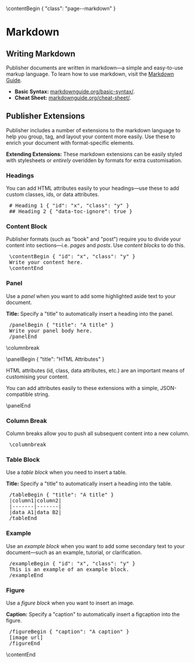 \contentBegin { "class": "page--markdown" }

# Markdown

## Writing Markdown

Publisher documents are written in markdown—a simple and easy-to-use markup language. To learn how to use markdown, visit the [Markdown Guide](https://www.markdownguide.org/).

* **Basic Syntax:** [markdownguide.org/basic-syntax/](https://www.markdownguide.org/basic-syntax/).
* **Cheat Sheet:** [markdownguide.org/cheat-sheet/](https://www.markdownguide.org/cheat-sheet/).

## Publisher Extensions

Publisher includes a number of extensions to the markdown language to help you group, tag, and layout your content more easily. Use these to enrich your document with format-specific elements.

**Extending Extensions:** These markdown extensions can be easily styled with stylesheets or _entirely_ overidden by formats for extra customisation.

### <i class="fas fa-fw fa-heading"></i> Headings

You can add HTML attributes easily to your headings—use these to add custom classes, ids, or data attributes.

<pre>
 # Heading 1 { "id": "x", "class": "y" }
 ## Heading 2 { "data-toc-ignore": true }
</pre>

### <i class="fas fa-fw fa-file-alt"></i> Content Block

Publisher formats (such as "book" and "post") require you to divide your content into sections—i.e. _pages_ and _posts_. Use _content blocks_ to do this.

<pre>
 \contentBegin { "id": "x", "class": "y" }
 Write your content here.
 \contentEnd
</pre>


### <i class="fas fa-fw fa-comment-alt"></i> Panel

Use a _panel_ when you want to add some highlighted aside text to your document.

**Title:** Specify a "title" to automatically insert a heading into the panel.

<pre>
 /panelBegin { "title": "A title" }
 Write your panel body here.
 /panelEnd
</pre>

\columnbreak

\panelBegin { "title": "HTML Attributes" }

HTML attributes (id, class, data attributes, etc.) are an important means of customising your content.

You can add attributes easily to these extensions with a simple, JSON-compatible string.

\panelEnd

### <i class="fas fa-fw fa-columns"></i> Column Break

Column breaks allow you to push all subsequent content into a new column.

<pre>
 \columnbreak
</pre>

### <i class="fas fa-fw fa-table"></i> Table Block

Use a _table block_ when you need to insert a table.

**Title:** Specify a "title" to automatically insert a heading into the table.

<pre>
 /tableBegin { "title": "A title" }
 |column1|column2|
 |-------|-------|
 |data A1|data B2|
 /tableEnd
</pre>

### <i class="far fa-fw fa-comment-alt"></i> Example

Use an _example block_ when you want to add some secondary text to your document—such as an example, tutorial, or clarification.

<pre>
 /exampleBegin { "id": "x", "class": "y" }
 This is an example of an example block.
 /exampleEnd
</pre>

### <i class="fas fa-fw fa-image"></i> Figure

Use a _figure block_ when you want to insert an image.

**Caption:** Specify a "caption" to automatically insert a figcaption into the figure.

<pre>
 /figureBegin { "caption": "A caption" }
 [image url]
 /figureEnd
</pre>

\contentEnd
